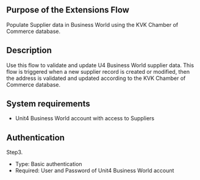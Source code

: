 ## Purpose of the Extensions Flow

Populate Supplier data in Business World using the KVK Chamber of Commerce database.

## Description

Use this flow to validate and update U4 Business World supplier data. This flow is triggered when a new supplier record is created or modified, then the address is validated and updated according to the KVK Chamber of Commerce database. 

## System requirements
- Unit4 Business World account with access to Suppliers

## Authentication

Step3. 
-	Type: Basic authentication
-	Required: User and Password of Unit4 Business World account



